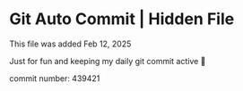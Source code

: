 # Git Auto Commit | Hidden File

This file was added Feb 12, 2025

Just for fun and keeping my daily git commit active 🤪

commit number: 439421
